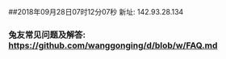 ##2018年09月28日07时12分07秒 新址: 142.93.28.134
### 兔友常见问题及解答: https://github.com/wanggonging/d/blob/w/FAQ.md
